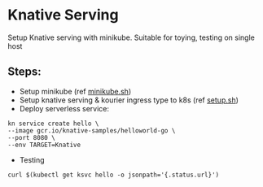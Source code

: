 # Knative Serving
Setup Knative serving with minikube. Suitable for toying, testing on single host
## Steps:
- Setup minikube (ref [minikube.sh](minikube.sh))
- Setup knative serving & kourier ingress type to k8s (ref [setup.sh](minikube.sh))
- Deploy serverless service:

```
kn service create hello \
--image gcr.io/knative-samples/helloworld-go \
--port 8080 \
--env TARGET=Knative
```
- Testing
```
curl $(kubectl get ksvc hello -o jsonpath='{.status.url}')
```